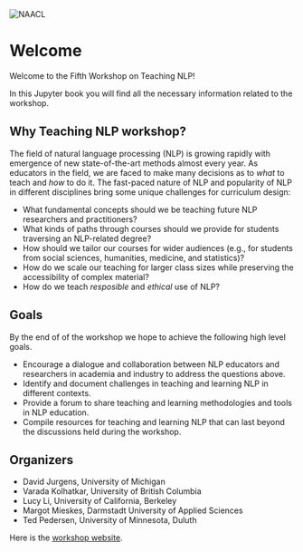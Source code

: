 <img src="img/photo-NAACL2021.png" alt="NAACL" class="bg-primary"/>

# Welcome 

Welcome to the Fifth Workshop on Teaching NLP! 

In this Jupyter book you will find all the necessary information related to the workshop. 

## Why Teaching NLP workshop?

The field of natural language processing (NLP) is growing rapidly with emergence of new state-of-the-art methods almost every year. As educators in the field, we are faced to make many decisions as to _what_ to teach and _how_ to do it. The fast-paced nature of NLP and popularity of NLP in different disciplines bring some unique challenges for curriculum design:  

- What fundamental concepts should we be teaching future NLP researchers and practitioners? 
- What kinds of paths through courses should we provide for students traversing an NLP-related degree? 
- How should we tailor our courses for wider audiences (e.g., for students from social sciences, humanities, medicine, and statistics)? 
- How do we scale our teaching for larger class sizes while preserving the accessibility of complex material?
- How do we teach _resposible_ and _ethical_ use of NLP?


## Goals

By the end of of the workshop we hope to achieve the following high level goals. 

- Encourage a dialogue and collaboration between NLP educators and researchers in academia and industry to address the questions above.  
- Identify and document challenges in teaching and learning NLP in different contexts.
- Provide a forum to share teaching and learning methodologies and tools in NLP education. 
- Compile resources for teaching and learning NLP  that can last beyond the discussions held during the workshop.


## Organizers 

- David Jurgens, University of Michigan
- Varada Kolhatkar, University of British Columbia
- Lucy Li, University of California, Berkeley
- Margot Mieskes, Darmstadt University of Applied Sciences
- Ted Pedersen, University of Minnesota, Duluth

Here is the [workshop website](https://sites.google.com/view/teaching-nlp-workshop/call-for-papers). 

